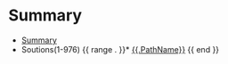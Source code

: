 # Summary
      
  * [Summary](SUMMARY-LIST.md)
  * Soutions(1-976)
      {{ range . }}* [{{.PathName}}](./src/{{.PathName}}/README.md)
      {{ end }}